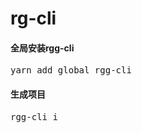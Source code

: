 # rg-cli

#### 全局安装rgg-cli
<pre>yarn add global rgg-cli</pre>

#### 生成项目
<pre>rgg-cli i <name></pre>